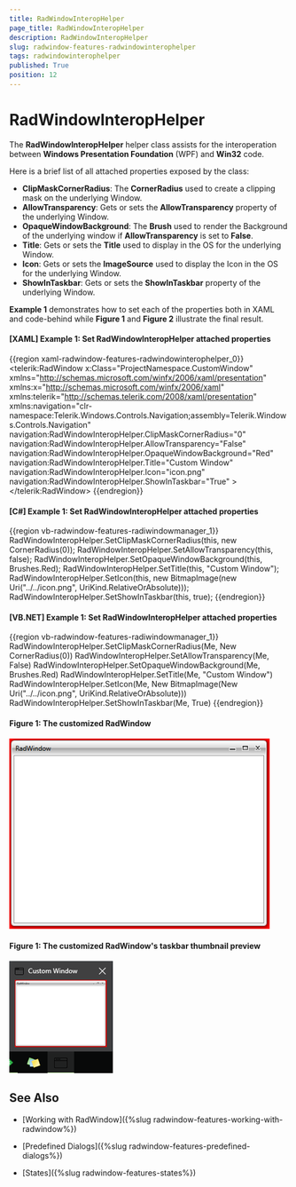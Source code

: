 ```yaml
---
title: RadWindowInteropHelper
page_title: RadWindowInteropHelper
description: RadWindowInteropHelper
slug: radwindow-features-radwindowinterophelper
tags: radwindowinterophelper
published: True
position: 12
---
```


# RadWindowInteropHelper

The **RadWindowInteropHelper** helper class assists for the interoperation between **Windows Presentation Foundation** (WPF) and **Win32** code.

Here is a brief list of all attached properties exposed by the class:

* **ClipMaskCornerRadius**: The **CornerRadius** used to create a clipping mask on the underlying Window.
* **AllowTransparency**: Gets or sets the **AllowTransparency** property of the underlying Window.
* **OpaqueWindowBackground**: The **Brush** used to render the Background of the underlying window if **AllowTransparency** is set to **False**.
* **Title**: Gets or sets the **Title** used to display in the OS for the underlying Window.
* **Icon**: Gets or sets the **ImageSource** used to display the Icon in the OS for the underlying Window.
* **ShowInTaskbar**: Gets or sets the **ShowInTaskbar** property of the underlying Window.

**Example 1** demonstrates how to set each of the properties both in XAML and code-behind while **Figure 1**  and **Figure 2** illustrate the final result.

#### __[XAML] Example 1: Set RadWindowInteropHelper attached properties__

{{region xaml-radwindow-features-radwindowinterophelper_0}}
	<telerik:RadWindow x:Class="ProjectNamespace.CustomWindow"
        xmlns="http://schemas.microsoft.com/winfx/2006/xaml/presentation"
        xmlns:x="http://schemas.microsoft.com/winfx/2006/xaml"
        xmlns:telerik="http://schemas.telerik.com/2008/xaml/presentation"
		xmlns:navigation="clr-namespace:Telerik.Windows.Controls.Navigation;assembly=Telerik.Windows.Controls.Navigation" 
		navigation:RadWindowInteropHelper.ClipMaskCornerRadius="0"
		navigation:RadWindowInteropHelper.AllowTransparency="False"
		navigation:RadWindowInteropHelper.OpaqueWindowBackground="Red"
		navigation:RadWindowInteropHelper.Title="Custom Window"
		navigation:RadWindowInteropHelper.Icon="icon.png"
		navigation:RadWindowInteropHelper.ShowInTaskbar="True" >
	    <Grid>
		<!-- ... -->
	    </Grid>
	</telerik:RadWindow>
{{endregion}}

#### __[C#] Example 1: Set RadWindowInteropHelper attached properties__

{{region vb-radwindow-features-radiwindowmanager_1}}
	RadWindowInteropHelper.SetClipMaskCornerRadius(this, new CornerRadius(0));
	RadWindowInteropHelper.SetAllowTransparency(this, false);
	RadWindowInteropHelper.SetOpaqueWindowBackground(this, Brushes.Red);
	RadWindowInteropHelper.SetTitle(this, "Custom Window");
	RadWindowInteropHelper.SetIcon(this, new BitmapImage(new Uri("../../icon.png", UriKind.RelativeOrAbsolute)));
	RadWindowInteropHelper.SetShowInTaskbar(this, true);
{{endregion}}

#### __[VB.NET] Example 1: Set RadWindowInteropHelper attached properties__

{{region vb-radwindow-features-radiwindowmanager_1}}
	RadWindowInteropHelper.SetClipMaskCornerRadius(Me, New CornerRadius(0))
	RadWindowInteropHelper.SetAllowTransparency(Me, False)
	RadWindowInteropHelper.SetOpaqueWindowBackground(Me, Brushes.Red)
	RadWindowInteropHelper.SetTitle(Me, "Custom Window")
	RadWindowInteropHelper.SetIcon(Me, New BitmapImage(New Uri("../../icon.png", UriKind.RelativeOrAbsolute)))
	RadWindowInteropHelper.SetShowInTaskbar(Me, True)
{{endregion}}

#### __Figure 1: The customized RadWindow__

![The customized RadWindow](images/custom-radwindow.png)

#### __Figure 1: The customized RadWindow's taskbar thumbnail preview__

![The customized RadWindow's taskbar thumbnail preview](images/custom-radwindow-toolbar.png)

## See Also

 * [Working with RadWindow]({%slug radwindow-features-working-with-radwindow%})

 * [Predefined Dialogs]({%slug radwindow-features-predefined-dialogs%})

 * [States]({%slug radwindow-features-states%})
